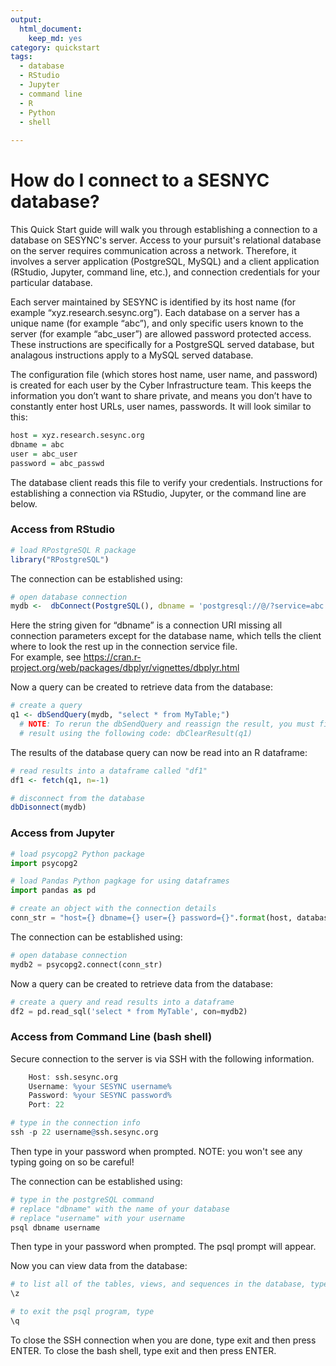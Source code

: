 ```yaml
---
output: 
  html_document:
    keep_md: yes
category: quickstart
tags:
  - database
  - RStudio
  - Jupyter
  - command line
  - R
  - Python
  - shell
    
---
```


# How do I connect to a SESNYC database?

This Quick Start guide will walk you through establishing a connection to a database on SESYNC's server.  Access to your pursuit's relational database on the server requires communication across a network.  Therefore, it involves a server application (PostgreSQL, MySQL) and a client application (RStudio, Jupyter, command line, etc.), and connection credentials for your particular database.

Each server maintained by SESYNC is identified by its host name (for example “xyz.research.sesync.org”).  Each database on a server has a unique name (for example “abc”), and only specific users known to the server (for example “abc_user”) are allowed password protected access. These instructions are specifically for a PostgreSQL served database, but analagous instructions apply to a MySQL served database.  

The configuration file (which stores host name, user name, and password) is created for each user by the Cyber Infrastructure team.  This keeps the information you don’t want to share private, and means you don’t have to constantly enter host URLs, user names, passwords.  It will look similar to this: 


```r
host = xyz.research.sesync.org
dbname = abc
user = abc_user
password = abc_passwd
```
The database client reads this file to verify your credentials.  Instructions for establishing a connection via RStudio, Jupyter, or the command line are below.  


### Access from RStudio


```r
# load RPostgreSQL R package
library("RPostgreSQL")
```

The connection can be established using:


```r
# open database connection 
mydb <-  dbConnect(PostgreSQL(), dbname = 'postgresql://@/?service=abc')
```
Here the string given for “dbname” is a connection URI missing all connection parameters except for the database name, which tells the client where to look the rest up in the connection service file.  
For example, see https://cran.r-project.org/web/packages/dbplyr/vignettes/dbplyr.html

Now a query can be created to retrieve data from the database:


```r
# create a query
q1 <- dbSendQuery(mydb, "select * from MyTable;")
  # NOTE: To rerun the dbSendQuery and reassign the result, you must first clear the existing  
  # result using the following code: dbClearResult(q1)
```

The results of the database query can now be read into an R dataframe:


```r
# read results into a dataframe called "df1"
df1 <- fetch(q1, n=-1)

# disconnect from the database
dbDisonnect(mydb)
```


### Access from Jupyter


```python
# load psycopg2 Python package
import psycopg2

# load Pandas Python pagkage for using dataframes
import pandas as pd

```


```python
# create an object with the connection details
conn_str = "host={} dbname={} user={} password={}".format(host, database, user, passwd)

```

The connection can be established using:


```python
# open database connection 
mydb2 = psycopg2.connect(conn_str)

```

Now a query can be created to retrieve data from the database:


```python
# create a query and read results into a dataframe
df2 = pd.read_sql('select * from MyTable', con=mydb2)

```



### Access from Command Line (bash shell)

Secure connection to the server is via SSH with the following information.  


```r
    Host: ssh.sesync.org
    Username: %your SESYNC username%
    Password: %your SESYNC password%
    Port: 22
```


```r
# type in the connection info
ssh -p 22 username@ssh.sesync.org
```
Then type in your password when prompted.  NOTE: you won't see any typing going on so be careful!


The connection can be established using:


```r
# type in the postgreSQL command 
# replace "dbname" with the name of your database
# replace "username" with your username
psql dbname username
```
Then type in your password when prompted. The psql prompt will appear.



Now you can view data from the database:


```r
# to list all of the tables, views, and sequences in the database, type 
\z
```


```r
# to exit the psql program, type 
\q
```
To close the SSH connection when you are done, type exit and then press ENTER.
To close the bash shell, type exit and then press ENTER.








